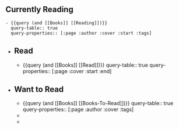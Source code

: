 ## Currently Reading
	- {{query (and [[Books]] [[Reading]])}}
	  query-table:: true
	  query-properties:: [:page :author :cover :start :tags]
- ## Read
	- {{query (and [[Books]] [[Read]])}}
	  query-table:: true
	  query-properties:: [:page :cover :start :end]
- ## Want to Read
	- {{query (and [[Books]] [[Books-To-Read]])}}
	  query-table:: true
	  query-properties:: [:page :author :cover :tags]
	-
	-